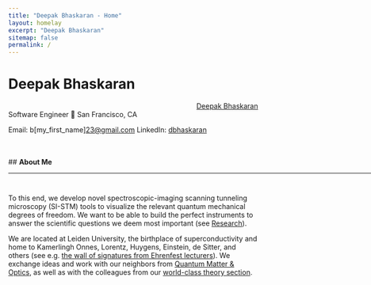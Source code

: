 ```yaml
---
title: "Deepak Bhaskaran - Home"
layout: homelay
excerpt: "Deepak Bhaskaran"
sitemap: false
permalink: /
---
```

<script src="https://platform.linkedin.com/badges/js/profile.js" async defer type="text/javascript"></script>

# Deepak Bhaskaran  
<div class="badge-base LI-profile-badge" data-locale="en_US" align="right" data-size="medium" data-theme="light" data-type="HORIZONTAL" data-vanity="dbhaskaran" data-version="v1"><a class="badge-base__link LI-simple-link" href="https://www.linkedin.com/in/dbhaskaran?trk=profile-badge">Deepak Bhaskaran</a></div>
Software Engineer
🌉 San Francisco, CA

Email: b[my_first_name]23@gmail.com
LinkedIn: [dbhaskaran](https://www.linkedin.com/in/dbhaskaran/)

<br>
<br>
## <b>About Me</b>
<hr width="850px">
<hr style="height:10pt; visibility:hidden;" />

              

To this end, we develop novel spectroscopic-imaging scanning tunneling microscopy (SI-STM) tools to visualize the relevant quantum mechanical degrees of freedom. We want to be able to build the perfect instruments to answer the  scientific questions we deem most important (see [Research](research)).

We are located at Leiden University, the birthplace of superconductivity and home to Kamerlingh Onnes, Lorentz, Huygens, Einstein, de Sitter, and others (see e.g. [the wall of signatures from Ehrenfest lecturers](https://www.lorentz.leidenuniv.nl/history/colloquium/muur_heel.html)). We exchange ideas and work with our neighbors from [Quantum Matter & Optics](http://www.physics.leidenuniv.nl/qo-home), as well as with the colleagues from our [world-class theory section](https://www.lorentz.leidenuniv.nl).


